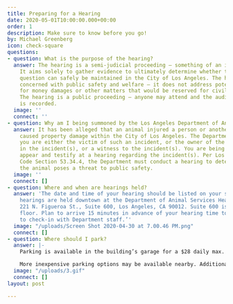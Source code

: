 ```yaml
---
title: Preparing for a Hearing
date: 2020-05-01T10:00:00.000+00:00
order: 1
description: Make sure to know before you go!
by: Michael Greenberg
icon: check-square
questions:
- question: What is the purpose of the hearing?
  answer: The hearing is a semi-judicial proceeding – something of an informal trial.
    It aims solely to gather evidence to ultimately determine whether the animal in
    question can safely be maintained in the City of Los Angeles. The hearing is only
    concerned with public safety and welfare – it does not address potential claims
    for money damages or other matters that would be reserved for civil litigation.
    The hearing is a public proceeding – anyone may attend and the audio of the proceedings
    is recorded.
  image: ''
  connect: ''
- question: Why am I being summoned by the Los Angeles Department of Animal Services?
  answer: It has been alleged that an animal injured a person or another animal, and/or
    caused property damage within the City of Los Angeles. The Department believes
    you are either the victim of such an incident, or the owner of the animal involved
    in the incident(s), or a witness to the incident(s). You are being summoned to
    appear and testify at a hearing regarding the incident(s). Per Los Angeles Municipal
    Code Section 53.34.4, the Department must conduct a hearing to determine whether
    the animal poses a threat to public safety.
  image: ''
  connect: []
- question: Where and when are hearings held?
  answer: 'The date and time of your hearing should be listed on your summons. All
    hearings are held downtown at the Department of Animal Services Headquarters:
    221 N. Figueroa St., Suite 600, Los Angeles, CA 90012. Suite 600 is on the 6th
    floor. Plan to arrive 15 minutes in advance of your hearing time to allow time
    to check-in with Department staff.’'
  image: "/uploads/Screen Shot 2020-04-30 at 7.00.46 PM.png"
  connect: []
- question: Where should I park?
  answer: |-
    Parking is available in the building’s garage for a $28 daily max. This garage is at the back of the building; to access it via GPS, navigate to[ 250 N. Fremont Ave.](https://goo.gl/maps/U5NnRqwU5YBtpR587)

    More inexpensive parking options may be available nearby. Additional garages within a short walk can be found at [717 W Temple St](https://goo.gl/maps/WNdZDbFb7AacKxi29), or [123 S. Figueroa St. ](https://goo.gl/maps/KP3FRSc3PALC3BUr5)(Promenade Towers). Metered street parking is also available in the area.
  image: "/uploads/3.gif"
  connect: []
layout: post

---
```

